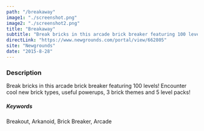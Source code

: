 ```yaml
---
path: "/breakaway"
image1: "./screenshot.png"
image2: "./screenshot2.png"
title: "Breakaway"
subtitle: "Break bricks in this arcade brick breaker featuring 100 levels!"
directLink: "https://www.newgrounds.com/portal/view/662805"
site: "Newgrounds"
date: "2015-8-28"
---
```


### Description

Break bricks in this arcade brick breaker featuring 100 levels! Encounter cool new brick types, useful powerups, 3 brick themes and 5 level packs!

##### Keywords

Breakout, Arkanoid, Brick Breaker, Arcade
